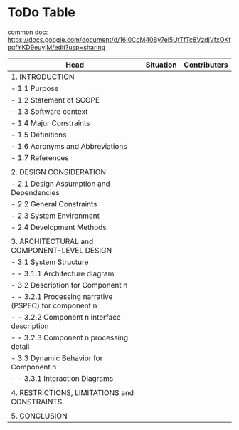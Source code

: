 # ToDo Table

common doc: https://docs.google.com/document/d/16I0CcM40By7ei5UtTfTc8VzdjVfxOKfpqfYKD9euyjM/edit?usp=sharing

|Head                                               |Situation|Contributers|
|---------------------------------------------------|---------|------------|
|1. INTRODUCTION|||
| - 1.1 Purpose|||
| - 1.2 Statement of SCOPE|||
| - 1.3 Software context|||
| - 1.4 Major Constraints|||
| - 1.5 Definitions|||
| - 1.6 Acronyms and Abbreviations|||
| - 1.7 References|||
||||
| 2. DESIGN CONSIDERATION|||
| - 2.1 Design Assumption and Dependencies|||
| - 2.2 General Constraints|||
| - 2.3 System Environment|||
| - 2.4 Development Methods|||
||||
| 3. ARCHITECTURAL and COMPONENT-LEVEL DESIGN|||
| - 3.1 System Structure|||
| - - 3.1.1 Architecture diagram|||
| - 3.2 Description for Component n|||
| - - 3.2.1 Processing narrative (PSPEC) for component n|||
| - - 3.2.2 Component n interface description|||
| - - 3.2.3 Component n processing detail|||
| - 3.3 Dynamic Behavior for Component n|||
| - - 3.3.1 Interaction Diagrams|||
||||
| 4. RESTRICTIONS, LIMITATIONS and CONSTRAINTS|||
||||
| 5. CONCLUSION|||
